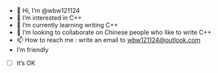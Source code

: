 - 👋 Hi, I’m @wbw121124
- 👀 I’m interested in C++
- 🌱 I’m currently learning writing C++
- 💞️ I’m looking to collaborate on Chinese people who like to write C++
- 📫 How to reach me : write an email to wbw121124@outlook.com
- I’m friendly
- [ ] It’s OK
  
<!---
wbw121124/wbw121124 is a ✨ special ✨ repository because its `README.md` (this file) appears on your GitHub profile.
You can click the Preview link to take a look at your changes.
--->
